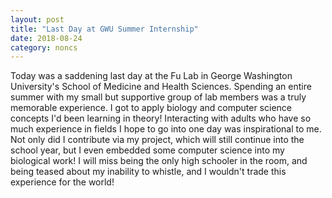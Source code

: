 ```yaml
---
layout: post
title: "Last Day at GWU Summer Internship"
date: 2018-08-24
category: noncs
---
```

Today was a saddening last day at the Fu Lab in George Washington University's School of Medicine and Health Sciences. Spending an entire summer with my small but supportive group of lab members was a truly memorable experience. I got to apply biology and computer science concepts I'd been learning in theory! Interacting with adults who have so much experience in fields I hope to go into one day was inspirational to me. Not only did I contribute via my project, which will still continue into the school year, but I even embedded some computer science into my biological work! I will miss being the only high schooler in the room, and being teased about my inability to whistle, and I wouldn't trade this experience for the world!

<img src = "/assets/images/gwu2018/millielast.jpg" alt = "">
<img src = "/assets/images/gwu2018/dryinlast.jpg" alt = "">
